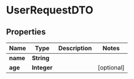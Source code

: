 

# UserRequestDTO


## Properties

| Name | Type | Description | Notes |
|------------ | ------------- | ------------- | -------------|
|**name** | **String** |  |  |
|**age** | **Integer** |  |  [optional] |



